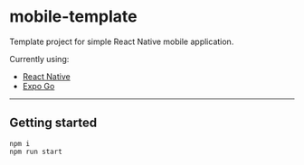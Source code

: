 # mobile-template
Template project for simple React Native mobile application.

Currently using:
- [React Native](https://reactnative.dev/)
- [Expo Go](https://docs.expo.dev/)

---

## Getting started

```
npm i
npm run start
```